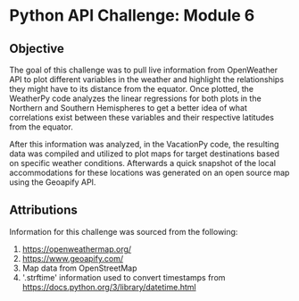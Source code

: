 # Python API Challenge: Module 6

## Objective

The goal of this challenge was to pull live information from OpenWeather API to plot different variables in the weather and highlight the relationships they might have to its distance from the equator. Once plotted, the WeatherPy code analyzes the linear regressions for both plots in the Northern and Southern Hemispheres to get a better idea of what correlations exist between these variables and their respective latitudes from the equator.

After this information was analyzed, in the VacationPy code, the resulting data was compiled and utilized to plot maps for target destinations based on specific weather conditions. Afterwards a quick snapshot of the local accommodations for these locations was generated on an open source map using the Geoapify API.

## Attributions

Information for this challenge was sourced from the following: <br>
1. https://openweathermap.org/<br>
2. https://www.geoapify.com/<br>
3. Map data from OpenStreetMap<br>
4. '.strftime' information used to convert timestamps from https://docs.python.org/3/library/datetime.html
